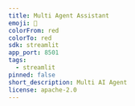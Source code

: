 ```yaml
---
title: Multi Agent Assistant
emoji: 🚀
colorFrom: red
colorTo: red
sdk: streamlit
app_port: 8501
tags:
  - streamlit
pinned: false
short_description: Multi AI Agent
license: apache-2.0
---
```

